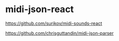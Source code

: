 # midi-json-react


https://github.com/surikov/midi-sounds-react

https://github.com/chrisguttandin/midi-json-parser







